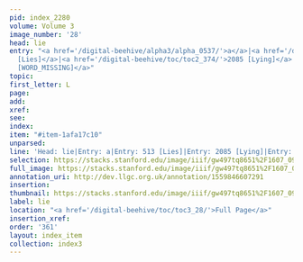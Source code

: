 ```yaml
---
pid: index_2280
volume: Volume 3
image_number: '28'
head: lie
entry: "<a href='/digital-beehive/alpha3/alpha_0537/'>a</a>|<a href='/digital-beehive/toc/toc2_122/'>513
  [Lies]</a>|<a href='/digital-beehive/toc/toc2_374/'>2085 [Lying]</a>|<a href='/digital-beehive/toc/toc2_432/'>4816
  [WORD_MISSING]</a>"
topic: 
first_letter: L
page: 
add: 
xref: 
see: 
index: 
item: "#item-1afa17c10"
unparsed: 
line: 'Head: lie|Entry: a|Entry: 513 [Lies]|Entry: 2085 [Lying]|Entry: 4816 [WORD_MISSING]|#item-1afa17c10'
selection: https://stacks.stanford.edu/image/iiif/gw497tq8651%2F1607_0971/1135,2641,690,123/full/0/default.jpg
full_image: https://stacks.stanford.edu/image/iiif/gw497tq8651%2F1607_0971/full/full/0/default.jpg
annotation_uri: http://dev.llgc.org.uk/annotation/1559846607291
insertion: 
thumbnail: https://stacks.stanford.edu/image/iiif/gw497tq8651%2F1607_0971/1135,2641,690,123/150,/0/default.jpg
label: lie
location: "<a href='/digital-beehive/toc/toc3_28/'>Full Page</a>"
insertion_xref: 
order: '361'
layout: index_item
collection: index3
---
```

